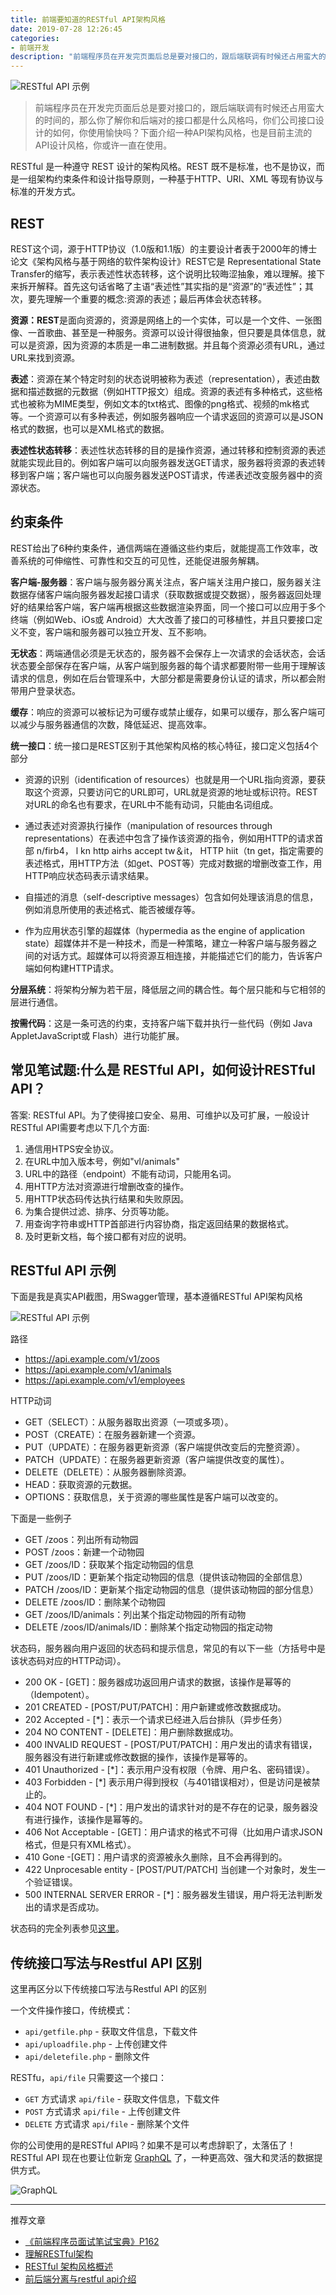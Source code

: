 ```yaml
---
title: 前端要知道的RESTful API架构风格
date: 2019-07-28 12:26:45
categories:
- 前端开发
description: "前端程序员在开发完页面后总是要对接口的，跟后端联调有时候还占用蛮大的时间的，那么你了解你和后端对的接口都是什么风格吗，你们公司接口设计的如何，你使用愉快吗？下面介绍一种API架构风格，也是目前主流的API设计风格，你或许一直在使用。"
---
```

![RESTful API 示例](https://raw.githubusercontent.com/dunizb/cloudimg/master/blog/RESTful-API-Swaggar.png)

> 前端程序员在开发完页面后总是要对接口的，跟后端联调有时候还占用蛮大的时间的，那么你了解你和后端对的接口都是什么风格吗，你们公司接口设计的如何，你使用愉快吗？下面介绍一种API架构风格，也是目前主流的API设计风格，你或许一直在使用。

RESTful 是一种遵守 REST 设计的架构风格。REST 既不是标准，也不是协议，而是一组架构约束条件和设计指导原则，一种基于HTTP、URI、XML 等现有协议与标准的开发方式。


## REST
REST这个词，源于HTTP协议（1.0版和1.1版）的主要设计者表于2000年的博士论文《架构风格与基于网络的软件架构设计》REST它是 Representational State Transfer的缩写，表示表述性状态转移，这个说明比较晦涩抽象，难以理解。接下来拆开解释。首先这句话省略了主语“表述性”其实指的是“资源”的“表述性”；其次，要先理解一个重要的概念:资源的表述；最后再体会状态转移。

**资源：REST**是面向资源的，资源是网络上的一个实体，可以是一个文件、一张图像、一首歌曲、甚至是一种服务。资源可以设计得很抽象，但只要是具体信息，就可以是资源，因为资源的本质是一串二进制数据。并且每个资源必须有URL，通过URL来找到资源。

**表述**：资源在某个特定时刻的状态说明被称为表述（representation），表述由数据和描述数据的元数据（例如HTTP报文）组成。资源的表述有多种格式，这些格式也被称为MIME类型，例如文本的txt格式、图像的png格式、视频的mk格式等。一个资源可以有多种表述，例如服务器响应一个请求返回的资源可以是JSON格式的数据，也可以是XML格式的数据。

**表述性状态转移**：表述性状态转移的目的是操作资源，通过转移和控制资源的表述就能实现此目的。例如客户端可以向服务器发送GET请求，服务器将资源的表述转移到客户端；客户端也可以向服务器发送POST请求，传递表述改变服务器中的资源状态。

## 约束条件
REST给出了6种约束条件，通信两端在遵循这些约束后，就能提高工作效率，改善系统的可伸缩性、可靠性和交互的可见性，还能促进服务解耦。

**客户端-服务器**：客户端与服务器分离关注点，客户端关注用户接口，服务器关注数据存储客户端向服务器发起接口请求（获取数据或提交数据），服务器返回处理好的结果给客户端，客户端再根据这些数据渲染界面，同一个接口可以应用于多个终端（例如Web、iOs或 Android）大大改善了接口的可移植性，并且只要接口定义不变，客户端和服务器可以独立开发、互不影响。

**无状态**：两端通信必须是无状态的，服务器不会保存上一次请求的会话状态，会话状态要全部保存在客户端，从客户端到服务器的每个请求都要附带一些用于理解该请求的信息，例如在后台管理系中，大部分都是需要身份认证的请求，所以都会附带用户登录状态。

**缓存**：响应的资源可以被标记为可缓存或禁止缓存，如果可以缓存，那么客户端可以减少与服务器通信的次数，降低延迟、提高效率。

**统一接口**：统一接口是REST区别于其他架构风格的核心特征，接口定义包括4个部分
- 资源的识别（identification of resources）也就是用一个URL指向资源，要获取这个资源，只要访问它的URL即可，URL就是资源的地址或标识符。REST对URL的命名也有要求，在URL中不能有动词，只能由名词组成。

- 通过表述对资源执行操作（manipulation of resources through representations）在表述中包含了操作该资源的指令，例如用HTTP的请求首部 n/firb4， l kn http airhs accept tw＆it， HTTP hiit（tn get，指定需要的表述格式，用HTTP方法（如get、POST等）完成对数据的增删改查工作，用HTTP响应状态码表示请求结果。

- 自描述的消息（self-descriptive messages）包含如何处理该消息的信息，例如消息所使用的表述格式、能否被缓存等。

- 作为应用状态引擎的超媒体（hypermedia as the engine of application state）超媒体并不是一种技术，而是一种策略，建立一种客户端与服务器之间的对话方式。超媒体可以将资源互相连接，并能描述它们的能力，告诉客户端如何构建HTTP请求。

**分层系统**：将架构分解为若干层，降低层之间的耦合性。每个层只能和与它相邻的层进行通信。

**按需代码**：这是一条可选的约束，支持客户端下载并执行一些代码（例如 Java AppletJavaScript或 Flash）进行功能扩展。


## 常见笔试题:什么是 RESTful API，如何设计RESTful API？

答案: RESTful API。为了使得接口安全、易用、可维护以及可扩展，一般设计 RESTful API需要考虑以下几个方面:
1. 通信用HTPS安全协议。
2. 在URL中加入版本号，例如"vl/animals"
3. URL中的路径（endpoint）不能有动词，只能用名词。
4. 用HTTP方法对资源进行增删改查的操作。
5. 用HTTP状态码传达执行结果和失败原因。
6. 为集合提供过滤、排序、分页等功能。
7. 用查询字符串或HTTP首部进行内容协商，指定返回结果的数据格式。
8. 及时更新文档，每个接口都有对应的说明。


## RESTful API 示例
下面是我是真实API截图，用Swagger管理，基本遵循RESTful API架构风格

![RESTful API 示例](https://i.loli.net/2019/07/28/5d3d1a28d056647013.png)

路径
- https://api.example.com/v1/zoos
- https://api.example.com/v1/animals
- https://api.example.com/v1/employees

HTTP动词
- GET（SELECT）：从服务器取出资源（一项或多项）。
- POST（CREATE）：在服务器新建一个资源。
- PUT（UPDATE）：在服务器更新资源（客户端提供改变后的完整资源）。
- PATCH（UPDATE）：在服务器更新资源（客户端提供改变的属性）。
- DELETE（DELETE）：从服务器删除资源。
- HEAD：获取资源的元数据。
- OPTIONS：获取信息，关于资源的哪些属性是客户端可以改变的。

下面是一些例子
- GET /zoos：列出所有动物园
- POST /zoos：新建一个动物园
- GET /zoos/ID：获取某个指定动物园的信息
- PUT /zoos/ID：更新某个指定动物园的信息（提供该动物园的全部信息）
- PATCH /zoos/ID：更新某个指定动物园的信息（提供该动物园的部分信息）
- DELETE /zoos/ID：删除某个动物园
- GET /zoos/ID/animals：列出某个指定动物园的所有动物
- DELETE /zoos/ID/animals/ID：删除某个指定动物园的指定动物

状态码，服务器向用户返回的状态码和提示信息，常见的有以下一些（方括号中是该状态码对应的HTTP动词）。
- 200 OK - [GET]：服务器成功返回用户请求的数据，该操作是幂等的（Idempotent）。
- 201 CREATED - [POST/PUT/PATCH]：用户新建或修改数据成功。
- 202 Accepted - [*]：表示一个请求已经进入后台排队（异步任务）
- 204 NO CONTENT - [DELETE]：用户删除数据成功。
- 400 INVALID REQUEST - [POST/PUT/PATCH]：用户发出的请求有错误，服务器没有进行新建或修改数据的操作，该操作是幂等的。
- 401 Unauthorized - [*]：表示用户没有权限（令牌、用户名、密码错误）。
- 403 Forbidden - [*] 表示用户得到授权（与401错误相对），但是访问是被禁止的。
- 404 NOT FOUND - [*]：用户发出的请求针对的是不存在的记录，服务器没有进行操作，该操作是幂等的。
- 406 Not Acceptable - [GET]：用户请求的格式不可得（比如用户请求JSON格式，但是只有XML格式）。
- 410 Gone -[GET]：用户请求的资源被永久删除，且不会再得到的。
- 422 Unprocesable entity - [POST/PUT/PATCH] 当创建一个对象时，发生一个验证错误。
- 500 INTERNAL SERVER ERROR - [*]：服务器发生错误，用户将无法判断发出的请求是否成功。

状态码的完全列表参见[这里](https://www.w3.org/Protocols/rfc2616/rfc2616-sec10.html)。

## 传统接口写法与Restful API 区别
这里再区分以下传统接口写法与Restful API 的区别

一个文件操作接口，传统模式：
- `api/getfile.php` - 获取文件信息，下载文件
- `api/uploadfile.php` - 上传创建文件
- `api/deletefile.php` - 删除文件

RESTfu，`api/file` 只需要这一个接口：
- `GET` 方式请求 `api/file` - 获取文件信息，下载文件
- `POST` 方式请求 `api/file` - 上传创建文件
- `DELETE` 方式请求 `api/file` - 删除某个文件

你的公司使用的是RESTful API吗？如果不是可以考虑辞职了，太落伍了！RESTful API 现在也要让位新宠 [GraphQL](https://graphql.cn/) 了，一种更高效、强大和灵活的数据提供方式。

![GraphQL](https://raw.githubusercontent.com/dunizb/cloudimg/master/blog/GraphQL.png)

*******
推荐文章
- [《前端程序员面试笔试宝典》P162](https://book.douban.com/subject/30324146/)
- [理解RESTful架构](http://www.ruanyifeng.com/blog/2011/09/restful.html)
- [RESTful 架构风格概述](https://blog.igevin.info/posts/restful-architecture-in-general/)
- [前后端分离与restful api介绍](https://zhuanlan.zhihu.com/p/32901317)